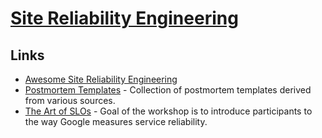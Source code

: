 # [Site Reliability Engineering](https://en.wikipedia.org/wiki/Site_Reliability_Engineering)

## Links

- [Awesome Site Reliability Engineering](https://github.com/dastergon/awesome-sre#readme)
- [Postmortem Templates](https://github.com/dastergon/postmortem-templates#readme) - Collection of postmortem templates derived from various sources.
- [The Art of SLOs](https://landing.google.com/sre/resources/practicesandprocesses/art-of-slos/) - Goal of the workshop is to introduce participants to the way Google measures service reliability.
